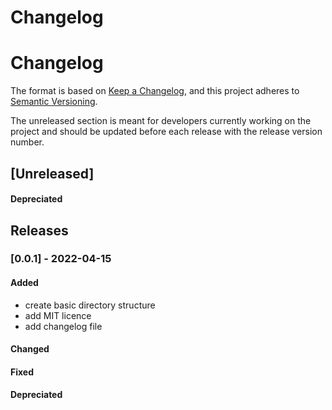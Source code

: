 # Changelog

# Changelog

The format is based on [Keep a Changelog](https://keepachangelog.com/en/1.0.0/),
and this project adheres to [Semantic Versioning](https://semver.org/spec/v2.0.0.html).

The unreleased section is meant for developers currently working on the project
and should be updated before each release with the release version number.

## [Unreleased]

#### Depreciated

## Releases

### [0.0.1] - 2022-04-15
#### Added
- create basic directory structure
- add MIT licence
- add changelog file 
#### Changed
#### Fixed 
#### Depreciated


